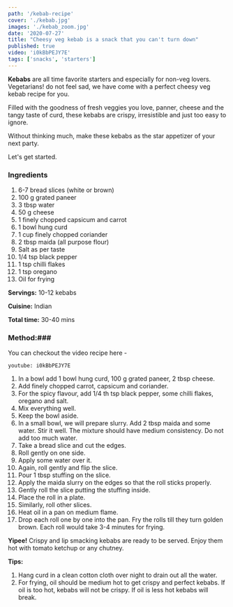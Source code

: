 ```yaml
---
path: '/kebab-recipe'
cover: './kebab.jpg'
images: './kebab_zoom.jpg'
date: '2020-07-27'
title: "Cheesy veg kebab is a snack that you can't turn down"
published: true
video: 'i0kBbPEJY7E'
tags: ['snacks', 'starters']
---
```


**Kebabs** are all time favorite starters and especially for non-veg lovers. Vegetarians! do not feel sad, we have come with a perfect
cheesy veg kebab recipe for you.

Filled with the goodness of fresh veggies you love, panner, cheese and the tangy taste of curd, these kebabs are crispy, irresistible and just too easy to ignore.

Without thinking much, make these kebabs as the star appetizer of your next party.

Let's get started.

### Ingredients ###

  1. 6-7 bread slices (white or brown)
  2. 100 g grated paneer
  3. 3 tbsp water
  4. 50 g cheese
  5. 1 finely chopped capsicum and carrot
  6. 1 bowl hung curd
  7. 1 cup finely chopped coriander
  8. 2 tbsp maida (all purpose flour)
  9. Salt as per taste
  10. 1/4 tsp black pepper
  11. 1 tsp chilli flakes
  12. 1 tsp oregano
  13. Oil for frying

**Servings:** 10-12 kebabs

**Cuisine:** Indian

**Total time:** 30-40 mins

### Method:###

You can checkout the video recipe here -

`youtube: i0kBbPEJY7E`

  1. In a bowl add 1 bowl hung curd, 100 g grated paneer, 2 tbsp cheese.
  2. Add finely chopped carrot, capsicum and coriander.
  3. For the spicy flavour, add 1/4 th tsp black pepper, some chilli flakes, oregano and salt.
  4. Mix everything well.
  5. Keep the bowl aside.
  6. In a small bowl, we will prepare slurry. Add 2 tbsp maida and some water. Stir it well. The mixture should have medium consistency.
  Do not add too much water.
  7. Take a bread slice and cut the edges.
  8. Roll gently on one side.
  9. Apply some water over it.
  10. Again, roll gently and flip the slice.
  11. Pour 1 tbsp stuffing on the slice.
  12. Apply the maida slurry on the edges so that the roll sticks properly.
  13. Gently roll the slice putting the stuffing inside.
  14. Place the roll in a plate.
  15. Similarly, roll other slices.
  16. Heat oil in a pan on medium flame.
  17. Drop each roll one by one into the pan. Fry the rolls till they turn golden brown. Each roll would take 3-4 minutes for frying.

**Yipee!** Crispy and lip smacking kebabs are ready to be served. Enjoy them hot with tomato ketchup or any chutney.

**Tips:**

1. Hang curd in a clean cotton cloth over night to drain out all the water.
2. For frying, oil should be medium hot to get crispy and perfect kebabs. If oil is too hot, kebabs will not be crispy. If  oil is less hot kebabs will break.
